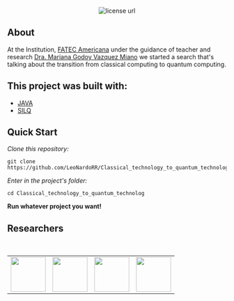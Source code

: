 <p align="center">
  <a>
    <img alt="license url" src="https://img.shields.io/badge/License-GPL--3.0-green?style=for-the-badge&labelColor=1C1E26&color=FDDE4A">
  </a>
</p>

## About

<a>At the Institution, [FATEC Americana](https://www.fatec.edu.br/) under the guidance of teacher and research [Dra. Mariana Godoy Vazquez Miano](http://lattes.cnpq.br/1666058085031027) we started a search that's talking about the transition from classical computing to quantum computing.</a>

<!--
## Tests
-->

## This project was built with: 

- [JAVA](https://www.java.com/pt-BR/)
- [SILQ](https://silq.ethz.ch/)

## Quick Start
*Clone this repository:*
 ```
 git clone https://github.com/LeoNardoRR/Classical_technology_to_quantum_technology.git
 ```
*Enter in the project's folder:*
 ```
 cd Classical_technology_to_quantum_technolog
 ```
 
**Run whatever project you want!**
 
<!--
## 🧾	License
-->

## Researchers

<table>
  <tbody>
    <tr>
      <td align="center" valign="middle">
        <a href="http://lattes.cnpq.br/1666058085031027" target="_blank">
          <img width="80px" src="http://servicosweb.cnpq.br/wspessoa/servletrecuperafoto?tipo=1&id=K4757651T6">
        </a>
      </td>
      <br>
      <td align="center" valign="middle">
        <a href="https://github.com/erickgalvao04" target="_blank">
          <img width="80px" src="">
        </a>
      </td>
        <td align="center" valign="middle">
        <a href="https://github.com/LeoNardoRR" target="_blank">
          <img width="80px" src="">
        </a>
      </td>
       <td align="center" valign="middle">
        <a href="https://github.com/stheffani" target="_blank">
          <img width="80px" src="">
        </a>
      </td>
    </tr>
  </tbody>
</table>
